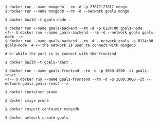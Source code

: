 <!-- mongo container -->

    $ docker run --name mongodb --rm -d -p 27017:27017 mongo
    $ docker run --name mongodb --rm -d --network goals mongo

<!-- back-end (node) -->

    $ docker build -t goals-node .

    $ docker run --name goals-backend --rm -d -p 8124:80 goals-node
    <!-- $ docker run --name goals-backend --rm -d --network goals goals-node -->
    $ docker run --name goals-backend --rm -d --network goals -p 8124:80 goals-node  # <~ the network is used to connect with mongodb
                                                                                     # <~ while the port is to connect with the frontend

<!-- front-end (react) -->

    $ docker build -t goals-react .

    $ docker run --name goals-frontend --rm -d -p 3000:3000 -it goals-react     
    <!-- $ docker run --name goals-frontend --rm -d -p 3000:3000 -it --network goals goals-react -->

<!-- other -->

    $ docker container prune

    $ docker image prune

    $ docker inspect container mongodb

    $ docker network create goals